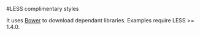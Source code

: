 #LESS complimentary styles

It uses [Bower](http://bower.io/) to download dependant libraries.
Examples require LESS >= 1.4.0.